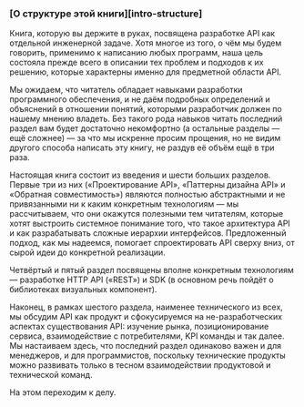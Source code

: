 ### [О структуре этой книги][intro-structure]

Книга, которую вы держите в руках, посвящена разработке API как отдельной инженерной задаче. Хотя многое из того, о чём мы будем говорить, применимо к написанию любых программ, наша цель состояла прежде всего в описании тех проблем и подходов к их решению, которые характерны именно для предметной области API.

Мы ожидаем, что читатель обладает навыками разработки программного обеспечения, и не даём подробных определений и объяснений в отношении понятий, которыми разработчик должен по нашему мнению владеть. Без такого рода навыков читать последний раздел вам будет достаточно некомфортно (а остальные разделы — ещё сложнее) — за что мы искренне просим прощения, но не видим другого способа написать эту книгу, не раздув её объём ещё в три раза.

Настоящая книга состоит из введения и шести больших разделов. Первые три из них («Проектирование API», «Паттерны дизайна API» и «Обратная совместимость») являются полностью абстрактными и не привязанными ни к каким конкретным технологиям — мы рассчитываем, что они окажутся полезными тем читателям, которые хотят выстроить системное понимание того, что такое архитектура API и как разрабатывать сложные иерархии интерфейсов. Предложенный подход, как мы надеемся, помогает спроектировать API сверху вниз, от сырой идеи до конкретной реализации.

Четвёртый и пятый раздел посвящены вполне конкретным технологиям — разработке HTTP API («REST») и SDK (в основном речь пойдёт о библиотеках визуальных компонент).

Наконец, в рамках шестого раздела, наименее технического из всех, мы обсудим API как продукт и сфокусируемся на не-разработческих аспектах существования API: изучение рынка, позиционирование сервиса, взаимодействие с потребителями, KPI команды и так далее. Мы настаиваем здесь, что последний раздел одинаково важен и для менеджеров, и для программистов, поскольку технические продукты можно развивать только в тесном взаимодействии продуктовой и технической команд.

На этом переходим к делу.
